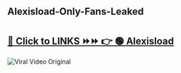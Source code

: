 
 ## Alexisload-Only-Fans-Leaked

# <h2><a href="https://clipsfans.com/Alexisload&ref=git">🔗 Click to LINKS ⏩⏩ 👉 🟢 Alexisload </a></h2>

<a href="https://clipsfans.com/Alexisload&ref=git" rel="nofollow" data-target="animated-image.originalLink"><img src="https://i.ibb.co.com/xMMVF88/686577567.gif" alt="Viral Video Original" style="max-width: 100%; display: inline-block;" data-target="animated-image.originalImage"></a>
